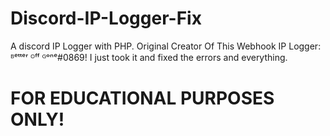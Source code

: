 # Discord-IP-Logger-Fix
A discord IP Logger with PHP.
Original Creator Of This Webhook IP Logger: ᴮᵉᵗᵗᵉʳ ᴼᶠᶠ ᴳᵒⁿᵉ#0869!
I just took it and fixed the errors and everything.

# FOR EDUCATIONAL PURPOSES ONLY!

